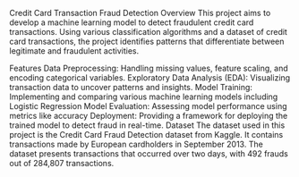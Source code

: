 Credit Card Transaction Fraud Detection
Overview
This project aims to develop a machine learning model to detect fraudulent credit card transactions. Using various classification algorithms and a dataset of credit card transactions, the project identifies patterns that differentiate between legitimate and fraudulent activities.

Features
Data Preprocessing: Handling missing values, feature scaling, and encoding categorical variables.
Exploratory Data Analysis (EDA): Visualizing transaction data to uncover patterns and insights.
Model Training: Implementing and comparing various machine learning models including Logistic Regression
Model Evaluation: Assessing model performance using metrics like accuracy
Deployment: Providing a framework for deploying the trained model to detect fraud in real-time.
Dataset
The dataset used in this project is the Credit Card Fraud Detection dataset from Kaggle. It contains transactions made by European cardholders in September 2013. The dataset presents transactions that occurred over two days, with 492 frauds out of 284,807 transactions.
